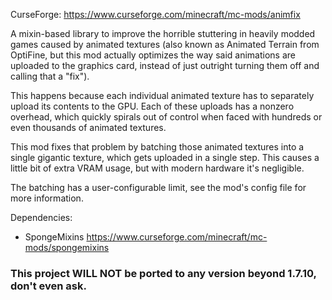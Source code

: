 CurseForge: https://www.curseforge.com/minecraft/mc-mods/animfix

A mixin-based library to improve the horrible stuttering in heavily modded games caused by animated textures (also known as Animated Terrain from OptiFine, but this mod actually optimizes the way said animations are uploaded to the graphics card, instead of just outright turning them off and calling that a "fix").

This happens because each individual animated texture has to separately upload its contents to the GPU. Each of these uploads has a nonzero overhead, which quickly spirals out of control when faced with hundreds or even thousands of animated textures.

This mod fixes that problem by batching those animated textures into a single gigantic texture, which gets uploaded in a single step. This causes a little bit of extra VRAM usage, but with modern hardware it's negligible.

The batching has a user-configurable limit, see the mod's config file for more information.

Dependencies:

- SpongeMixins https://www.curseforge.com/minecraft/mc-mods/spongemixins

### This project WILL NOT be ported to any version beyond 1.7.10, don't even ask.
